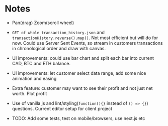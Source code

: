 # Notes

* Pan(drag) Zoom(scroll wheel)

* `GET of whole transaction_history.json` and `transactionHistory.reverse().map()`. Not most efficient but will do for now. Could use Server Sent Events, so stream in customers transactions in chronological order and draw with canvas.

* UI improvements: could use bar chart and split each bar into current CAD, BTC and ETH balance.

* UI improvements: let customer select data range, add some nice animation and easing

* Extra feature: customer may want to see their profit and not just net worth. Plot profit

* Use of vanilla js and lint/styling(`function(){}` instead of `() => {}`) questions. Current editor setup for client project

* TODO: Add some tests, test on mobile/browsers, use next.js etc
